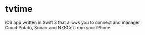 # tvtime
iOS app written in Swift 3 that allows you to connect and manager CouchPotato, Sonarr and NZBGet from your iPhone
